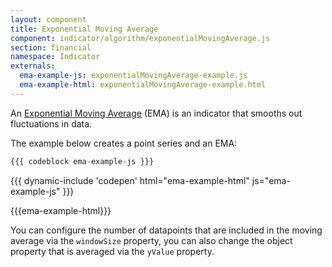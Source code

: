 ```yaml
---
layout: component
title: Exponential Moving Average
component: indicator/algorithm/exponentialMovingAverage.js
section: financial
namespace: Indicator
externals:
  ema-example-js: exponentialMovingAverage-example.js
  ema-example-html: exponentialMovingAverage-example.html
---
```


An [Exponential Moving Average](https://en.wikipedia.org/?title=Moving_average#Exponential_moving_average) (EMA) is an indicator that smooths out fluctuations in data.

The example below creates a point series and an EMA:

```js
{{{ codeblock ema-example-js }}}
```

{{{ dynamic-include 'codepen' html="ema-example-html" js="ema-example-js" }}}

{{{ema-example-html}}}
<script type="text/javascript">
{{{ema-example-js}}}
</script>

You can configure the number of datapoints that are included in the moving average via the `windowSize` property, you can also change the object property that is averaged via the `yValue` property.
